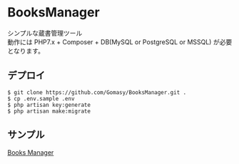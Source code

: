 # BooksManager
シンプルな蔵書管理ツール  
動作には PHP7.x + Composer + DB(MySQL or PostgreSQL or MSSQL) が必要となります。  

## デプロイ
    $ git clone https://github.com/Gomasy/BooksManager.git .
    $ cp .env.sample .env
    $ php artisan key:generate
    $ php artisan make:migrate

## サンプル
[Books Manager](https://books.gomasy.jp/)
